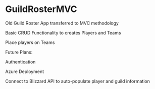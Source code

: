 # GuildRosterMVC
Old Guild Roster App transferred to MVC methodology

Basic CRUD Functionality to creates Players and Teams

Place players on Teams



Future Plans:

Authentication 

Azure Deployment

Connect to Blizzard API to auto-populate player and guild information
